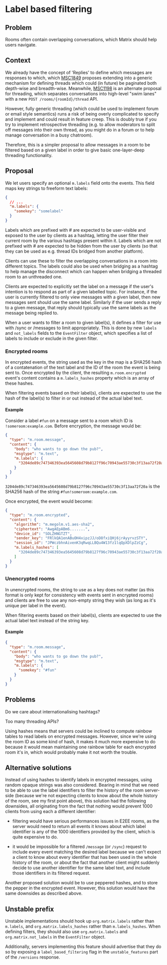 # Label based filtering

## Problem

Rooms often contain overlapping conversations, which Matrix should help users
navigate.

## Context

We already have the concept of 'Replies' to define which messages are responses
to which, which [MSC1849](https://github.com/matrix-org/matrix-doc/pull/1849)
proposes extending into a generic mechanism for defining threads which could (in
future) be paginated both depth-wise and breadth-wise.  Meanwhile,
[MSC1198](https://github.com/matrix-org/matrix-doc/issues/1198) is an alternate
proposal for threading, which separates conversations into high-level "swim
lanes" with a new `POST /rooms/{roomId}/thread` API.

However, fully generic threading (which could be used to implement forum or
email style semantics) runs a risk of being overly complicated to specify and
implement and could result in feature creep. This is doubly true if you try to
implement retrospective threading (e.g. to allow moderators to split off
messages into their own thread, as you might do in a forum or to help manage
conversation in a busy chatroom).

Therefore, this is a simpler proposal to allow messages in a room to be filtered
based on a given label in order to give basic one-layer-deep threading
functionality.

## Proposal

We let users specify an optional `m.labels` field onto the events. This field
maps key strings to freeform text labels:

```json
{
  // ...
  "m.labels": {
    "somekey": "somelabel"
  }
}
```

Labels which are prefixed with # are expected to be user-visible and exposed to
the user by clients as a hashtag, letting the user filter their current room by
the various hashtags present within it. Labels which are not prefixed with # are
expected to be hidden from the user by clients (so that they can be used as
e.g. thread IDs bridged from another platform).

Clients can use these to filter the overlapping conversations in a room into
different topics. The labels could also be used when bridging as a hashtag to
help manage the disconnect which can happen when bridging a threaded room to an
unthreaded one.

Clients are expected to explicitly set the label on a message if the user's
intention is to respond as part of a given labelled topic.  For instance, if the
user is currently filtered to only view messages with a given label, then new
messages sent should use the same label. Similarly if the user sends a reply to
a given message, that reply should typically use the same labels as the message
being replied to.

When a user wants to filter a room to given label(s), it defines a filter for
use with /sync or /messages to limit appropriately. This is done by new `labels`
and `not_labels` fields to the `EventFilter` object, which specifies a list of
labels to include or exclude in the given filter.

### Encrypted rooms

In encrypted events, the string used as the key in the map is a SHA256 hash of a
contatenation of the text label and the ID of the room the event is being sent
to. Once encrypted by the client, the resulting `m.room.encrypted` event's
content contains a `m.labels_hashes` property which is an array of these hashes.

When filtering events based on their label(s), clients are expected to use the
hash of the label(s) to filter in or out instead of the actual label text.

#### Example

Consider a label `#fun` on a message sent to a room which ID is
`!someroom:example.com`. Before encryption, the message would be:

```json
{
  "type": "m.room.message",
  "content": {
    "body": "who wants to go down the pub?",
    "msgtype": "m.text",
    "m.labels": {
      "3204de89c747346393ea5645608d79b8127f96c70943ae55730c3f13aa72f20a": "#fun"
    }
  }
}
```

`3204de89c747346393ea5645608d79b8127f96c70943ae55730c3f13aa72f20a` is the SHA256
hash of the string `#fun!someroom:example.com`.

Once encrypted, the event would become:

```json
{
  "type": "m.room.encrypted",
  "content": {
    "algorithm": "m.megolm.v1.aes-sha2",
    "ciphertext": "AwgAEpABm6.......",
    "device_id": "SOLZHNGTZT",
    "sender_key": "FRlkQA1enABuOH4xipzJJ/oD8fxiQHj6jrAyyrvzSTY",
    "session_id": "JPWczbhnAivenK3qRwqLLBQu4W13fz1lqQpXDlpZzCg",
    "m.labels_hashes": [
      "3204de89c747346393ea5645608d79b8127f96c70943ae55730c3f13aa72f20a"
    ]
  }
}
```

### Unencrypted rooms

In unencrypted rooms, the string to use as a key does not matter (as this format
is only kept for consistency with events sent in encrypted rooms) and clients
are free to use any non-empty string they wish (as long as it's unique per label
in the event).

When filtering events based on their label(s), clients are expected to use the
actual label text instead of the string key.

#### Example

```json
{
  "type": "m.room.message",
  "content": {
    "body": "who wants to go down the pub?",
    "msgtype": "m.text",
    "m.labels": {
      "somekey": "#fun"
    }
  }
}
```

## Problems

Do we care about internationalising hashtags?

Too many threading APIs?

Using hashes means that servers could be inclined to compute rainbow tables to
read labels on encrypted messages. However, since we're using the room ID as
some kind of hash, it makes it much more expensive to do because it would mean
maintaining one rainbow table for each encrypted room it's in, which would
probably make it not worth the trouble.

## Alternative solutions

Instead of using hashes to identify labels in encrypted messages, using random
opaque strings was also considered. Bearing in mind that we need to be able to
use the label identifiers to filter the history of the room server-side (because
we're not expecting clients to know about the whole history of the room, see my
first point above), this solution had the following downsides, all originating
from the fact that nothing would prevent 1000 clients from using each a
different identifier:

* filtering would have serious performances issues in E2EE rooms, as the server
  would need to return all events it knows about which label identifier is any
  of the 1000 identifiers provided by the client, which is quite expensive to
  do.

* it would be impossible for a filtered `/message` (or `/sync`) request to
  include every event matching the desired label because we can't expect a
  client to know about every identifier that has been used in the whole history
  of the room, or about the fact that another client might suddenly decide to
  use another identifier for the same label text, and include those identifiers
  in its filtered request.

Another proposed solution would be to use peppered hashes, and to store the
pepper in the encrypted event. However, this solution would have the same
downsides as described above.

## Unstable prefix

Unstable implementations should hook up `org.matrix.labels` rather than
`m.labels`, and `org.matrix.labels_hashes` rather than `m.labels_hashes`. When
defining filters, they should also use `org.matrix.labels` and
`org.matrix.not_labels` in the `EventFilter` object.

Additionally, servers implementing this feature should advertise that they do so
by exposing a `label_based_filtering` flag in the `unstable_features` part of
the `/versions` response.
